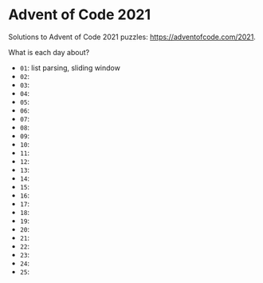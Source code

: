 # Advent of Code 2021

Solutions to Advent of Code 2021 puzzles: https://adventofcode.com/2021.

What is each day about?
- `01`: list parsing, sliding window
- `02`:
- `03`:
- `04`:
- `05`:
- `06`:
- `07`:
- `08`:
- `09`:
- `10`:
- `11`:
- `12`:
- `13`:
- `14`:
- `15`:
- `16`:
- `17`:
- `18`:
- `19`:
- `20`:
- `21`:
- `22`:
- `23`:
- `24`:
- `25`:
